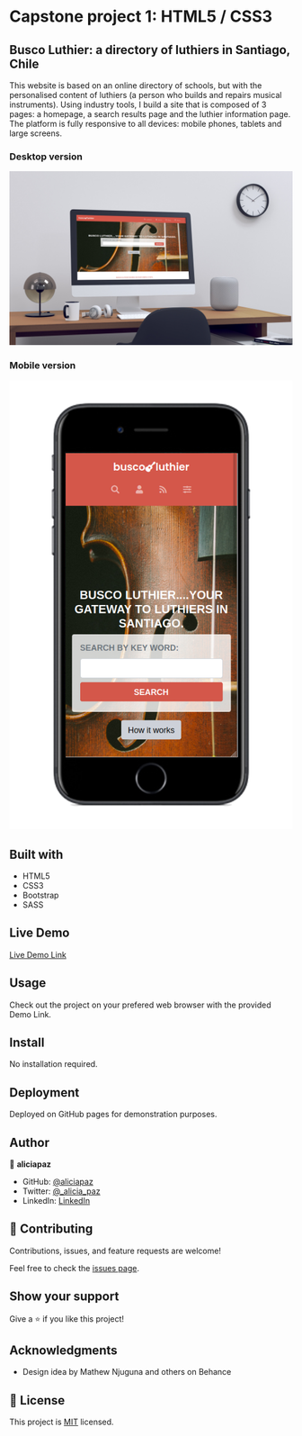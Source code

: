 # Capstone project 1: HTML5 / CSS3 

## Busco Luthier: a directory of luthiers in Santiago, Chile

This website is based on an online directory of schools, but with the personalised content of luthiers (a person who builds and repairs musical instruments). Using industry tools, I build a site that is composed of 3 pages: a homepage, a search results page and the luthier information page. The platform is fully responsive to all devices: mobile phones, tablets and large screens.

### Desktop version

![screenshot](./img/luthier_mockup.png)

### Mobile version

![screenshot](./img/mobile_mockup.png)

## Built with 

- HTML5
- CSS3
- Bootstrap
- SASS

## Live Demo

[Live Demo Link](https://aliciapaz.github.io/buscoLuthier/)

## Usage

Check out the project on your prefered web browser with the provided Demo Link.

## Install

No installation required.

## Deployment

Deployed on GitHub pages for demonstration purposes.

## Author 

👤 **aliciapaz**

- GitHub: [@aliciapaz](https://github.com/aliciapaz)
- Twitter: [@_alicia_paz](https://twitter.com/_alicia_paz)
- LinkedIn: [LinkedIn](https://www.linkedin.com/in/alicia-rojas-71468418a/)

## 🤝 Contributing

Contributions, issues, and feature requests are welcome!

Feel free to check the [issues page](https://github.com/aliciapaz/capstone-1/issues).

## Show your support

Give a ⭐️ if you like this project!

## Acknowledgments

- Design idea by Mathew Njuguna and others on Behance

## 📝 License

This project is [MIT](./LICENSE) licensed.

